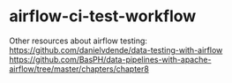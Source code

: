 # airflow-ci-test-workflow


Other resources about airflow testing: <br>
https://github.com/danielvdende/data-testing-with-airflow <br>
https://github.com/BasPH/data-pipelines-with-apache-airflow/tree/master/chapters/chapter8
